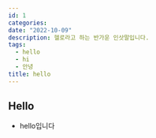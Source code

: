 ```yaml
---
id: 1
categories:
date: "2022-10-09"
description: 헬로라고 하는 반가운 인삿말입니다.
tags:
  - hello
  - hi
  - 안녕
title: hello
---
```


## Hello

- hello입니다
